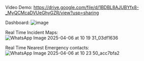 Video Demo:
https://drive.google.com/file/d/1BDBL8AJUBYfx8-_MyQCMcaDVUeGhyGZR/view?usp=sharing

Dashboard:
![image](https://github.com/user-attachments/assets/352a8bad-e7f1-4a30-bbc2-a08b27ca2ce0)

Real Time Incident Maps:
![WhatsApp Image 2025-04-06 at 10 19 31_03df1636](https://github.com/user-attachments/assets/49d76bac-1191-4782-bb20-8cf05ff8df31)

Real Time Nearest Emergency contacts:
![WhatsApp Image 2025-04-06 at 10 23 50_acc7bfa2](https://github.com/user-attachments/assets/c422d80d-0d80-44df-84c1-4240c3bb31df)
